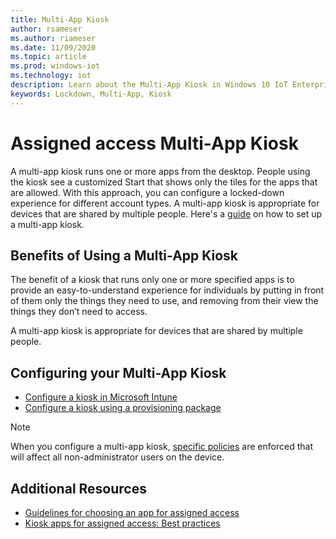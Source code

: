 ```yaml
---
title: Multi-App Kiosk
author: rsameser
ms.author: riameser
ms.date: 11/09/2020
ms.topic: article
ms.prod: windows-iot
ms.technology: iot
description: Learn about the Multi-App Kiosk in Windows 10 IoT Enterprise.
keywords: Lockdown, Multi-App, Kiosk
---
```


# Assigned access Multi-App Kiosk
A multi-app kiosk runs one or more apps from the desktop. People using the kiosk see a customized Start that shows only the tiles for the apps that are allowed. With this approach, you can configure a locked-down experience for different account types. A multi-app kiosk is appropriate for devices that are shared by multiple people. Here's a [guide](https://docs.microsoft.com/windows/configuration/lock-down-windows-10-to-specific-apps) on how to set up a multi-app kiosk.

## Benefits of Using a Multi-App Kiosk
The benefit of a kiosk that runs only one or more specified apps is to provide an easy-to-understand experience for individuals by putting in front of them only the things they need to use, and removing from their view the things they don’t need to access.

A multi-app kiosk is appropriate for devices that are shared by multiple people.

## Configuring your Multi-App Kiosk
* [Configure a kiosk in Microsoft Intune](https://docs.microsoft.com/windows/configuration/lock-down-windows-10-to-specific-apps#configure-a-kiosk-in-microsoft-intune)
* [Configure a kiosk using a provisioning package](https://docs.microsoft.com/windows/configuration/lock-down-windows-10-to-specific-apps#configure-a-kiosk-using-a-provisioning-package)


> [!NOTE]
> When you configure a multi-app kiosk, [specific policies](https://docs.microsoft.com/windows/configuration/kiosk-policies) are enforced that will affect all non-administrator users on the device.

## Additional Resources
* [Guidelines for choosing an app for assigned access](https://docs.microsoft.com/windows/configuration/guidelines-for-assigned-access-app)
* [Kiosk apps for assigned access: Best practices](https://docs.microsoft.com/windows-hardware/drivers/partnerapps/create-a-kiosk-app-for-assigned-access)
